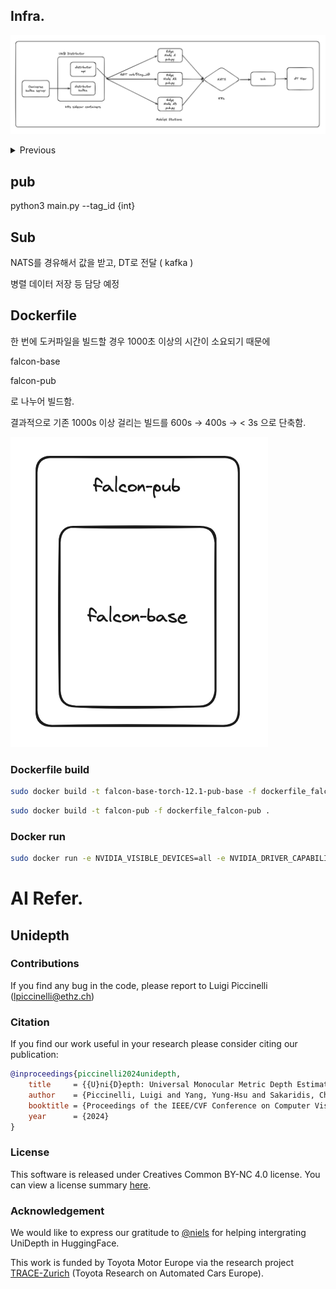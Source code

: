 ## Infra.

![poster](./infra_now.png)

<details>
<summary>Previous</summary>
<div markdown="1">

![poster](./infra_previous.png)

초기 진행에 관한 자료 링크

[falcon에 관한 초기 아이디어](https://github.com/NetAiFalcon/falcon/tree/nats/initial_meterial)

</div>
</details>

## pub

python3 main.py --tag_id {int}

## Sub

NATS를 경유해서 값을 받고, DT로 전달 ( kafka )

병렬 데이터 저장 등 담당 예정

## Dockerfile

한 번에 도커파일을 빌드할 경우 1000초 이상의 시간이 소요되기 때문에

falcon-base

falcon-pub

로 나누어 빌드함.

결과적으로 기존 1000s 이상 걸리는 빌드를 600s -> 400s -> < 3s 으로 단축함.

![poster](./falcon-dockerfile.png)

### Dockerfile build

```bash
sudo docker build -t falcon-base-torch-12.1-pub-base -f dockerfile_falcon-base .
```

```bash
sudo docker build -t falcon-pub -f dockerfile_falcon-pub .
```

### Docker run

```bash
sudo docker run -e NVIDIA_VISIBLE_DEVICES=all -e NVIDIA_DRIVER_CAPABILITIES=all --net=host --env="DISPLAY" --device=/dev/snd:/dev/snd --device=/dev/video0:/dev/video0 --device=/dev/video1:/dev/video1 --device=/dev/media0:/dev/media0 -i -t -v /etc/localtime:/etc/localtime:ro -v /usr/lib:/usr/lib --gpus=all --replace --name=falcon-pub-tset localhost/falcon-pub
```

# AI Refer.

## Unidepth

### Contributions

If you find any bug in the code, please report to Luigi Piccinelli (lpiccinelli@ethz.ch)

### Citation

If you find our work useful in your research please consider citing our publication:

```bibtex
@inproceedings{piccinelli2024unidepth,
    title     = {{U}ni{D}epth: Universal Monocular Metric Depth Estimation},
    author    = {Piccinelli, Luigi and Yang, Yung-Hsu and Sakaridis, Christos and Segu, Mattia and Li, Siyuan and Van Gool, Luc and Yu, Fisher},
    booktitle = {Proceedings of the IEEE/CVF Conference on Computer Vision and Pattern Recognition (CVPR)},
    year      = {2024}
}
```

### License

This software is released under Creatives Common BY-NC 4.0 license. You can view a license summary [here](LICENSE).

### Acknowledgement

We would like to express our gratitude to [@niels](https://huggingface.co/nielsr) for helping intergrating UniDepth in HuggingFace.

This work is funded by Toyota Motor Europe via the research project [TRACE-Zurich](https://trace.ethz.ch) (Toyota Research on Automated Cars Europe).
